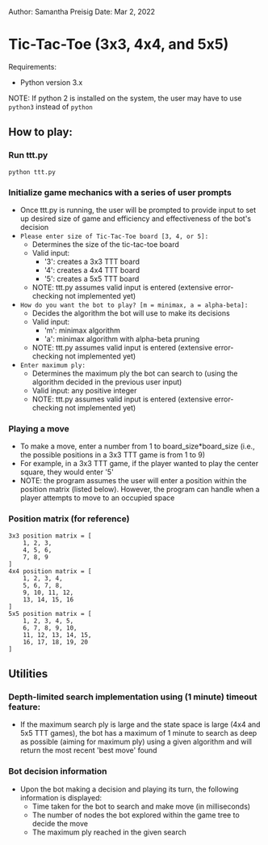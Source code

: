 Author: Samantha Preisig
Date: Mar 2, 2022

# Tic-Tac-Toe (3x3, 4x4, and 5x5)

Requirements:
 - Python version 3.x

NOTE: If python 2 is installed on the system, the user may have to use `python3` instead of `python`

## How to play:
### Run ttt.py
``` 
python ttt.py
```

### Initialize game mechanics with a series of user prompts
- Once ttt.py is running, the user will be prompted to provide input to set up desired size of game and efficiency and effectiveness of the bot's decision
- `Please enter size of Tic-Tac-Toe board [3, 4, or 5]:`
  - Determines the size of the tic-tac-toe board
  - Valid input:
    - '3': creates a 3x3 TTT board
    - '4': creates a 4x4 TTT board
    - '5': creates a 5x5 TTT board
  - NOTE: ttt.py assumes valid input is entered (extensive error-checking not implemented yet)
- `How do you want the bot to play? [m = minimax, a = alpha-beta]:`
  - Decides the algorithm the bot will use to make its decisions
  - Valid input:
    - 'm': minimax algorithm
    - 'a': minimax algorithm with alpha-beta pruning
  - NOTE: ttt.py assumes valid input is entered (extensive error-checking not implemented yet)
- `Enter maximum ply:`
  - Determines the maximum ply the bot can search to (using the algorithm decided in the previous user input)
  - Valid input: any positive integer
  - NOTE: ttt.py assumes valid input is entered (extensive error-checking not implemented yet)

### Playing a move
- To make a move, enter a number from 1 to board_size*board_size (i.e., the possible positions in a 3x3 TTT game is from 1 to 9)
- For example, in a 3x3 TTT game, if the player wanted to play the center square, they would enter '5'
- NOTE: the program assumes the user will enter a position within the position matrix (listed below). However, the program can handle when a player attempts to move to an occupied space

### Position matrix (for reference)
```
3x3 position matrix = [
    1, 2, 3,
    4, 5, 6,
    7, 8, 9
]
4x4 position matrix = [
    1, 2, 3, 4,
    5, 6, 7, 8,
    9, 10, 11, 12,
    13, 14, 15, 16
]
5x5 position matrix = [
    1, 2, 3, 4, 5,
    6, 7, 8, 9, 10,
    11, 12, 13, 14, 15,
    16, 17, 18, 19, 20
]
```

## Utilities
### Depth-limited search implementation using (1 minute) timeout feature:
- If the maximum search ply is large and the state space is large (4x4 and 5x5 TTT games), the bot has a maximum of 1 minute to search as deep as possible (aiming for maximum ply) using a given algorithm and will return the most recent 'best move' found

### Bot decision information
- Upon the bot making a decision and playing its turn, the following information is displayed:
  - Time taken for the bot to search and make move (in milliseconds)
  - The number of nodes the bot explored within the game tree to decide the move
  - The maximum ply reached in the given search
